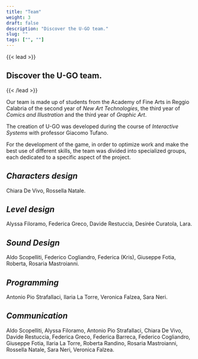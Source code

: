 ```yaml
---
title: "Team"
weight: 3
draft: false
description: "Discover the U-GO team."
slug: ""
tags: ["", ""]
---
```


{{< lead >}}
## Discover the U-GO team.
{{< /lead >}}

Our team is made up of students from the Academy of Fine Arts in Reggio Calabria of the second year of *New Art Technologies*, the third year of *Comics and Illustration* and the third year of *Graphic Art*. 

The creation of U-GO was developed during the course of *Interactive Systems* with professor Giacomo Tufano. 

For the development of the game, in order to optimize work and make the best use of different skills, the team was divided into specialized groups, each dedicated to a specific aspect of the project.

## *Characters design*  
Chiara De Vivo, Rossella Natale. 

## *Level design* 
Alyssa Filoramo, Federica Greco, Davide Restuccia, Desirée Curatola, Lara.

## *Sound Design*  
Aldo Scopelliti, Federico Cogliandro, Federica (Kris), Giuseppe Fotia, Roberta, Rosaria Mastroianni.

## *Programming*
Antonio Pio Strafallaci, Ilaria La Torre, Veronica Falzea, Sara Neri.

## *Communication*
Aldo Scopelliti, Alyssa Filoramo, Antonio Pio Strafallaci, Chiara De Vivo, Davide Restuccia, Federica Greco, Federica Barreca, Federico Cogliandro, Giuseppe Fotia, Ilaria La Torre, Roberta Randino, Rosaria Mastroianni, Rossella Natale, Sara Neri, Veronica Falzea.